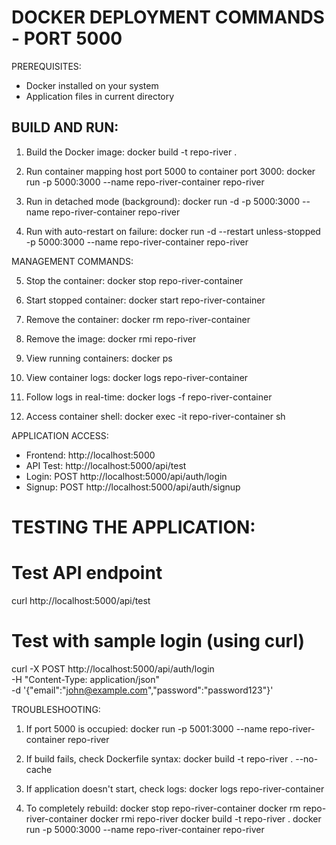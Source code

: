 # DOCKER DEPLOYMENT COMMANDS - PORT 5000

PREREQUISITES:
- Docker installed on your system
- Application files in current directory

## BUILD AND RUN:

1. Build the Docker image:
   docker build -t repo-river .

2. Run container mapping host port 5000 to container port 3000:
   docker run -p 5000:3000 --name repo-river-container repo-river

3. Run in detached mode (background):
   docker run -d -p 5000:3000 --name repo-river-container repo-river

4. Run with auto-restart on failure:
   docker run -d --restart unless-stopped -p 5000:3000 --name repo-river-container repo-river

MANAGEMENT COMMANDS:

5. Stop the container:
   docker stop repo-river-container

6. Start stopped container:
   docker start repo-river-container

7. Remove the container:
   docker rm repo-river-container

8. Remove the image:
   docker rmi repo-river

9. View running containers:
   docker ps

10. View container logs:
    docker logs repo-river-container

11. Follow logs in real-time:
    docker logs -f repo-river-container

12. Access container shell:
    docker exec -it repo-river-container sh

APPLICATION ACCESS:

- Frontend: http://localhost:5000
- API Test: http://localhost:5000/api/test
- Login: POST http://localhost:5000/api/auth/login
- Signup: POST http://localhost:5000/api/auth/signup

# TESTING THE APPLICATION:

# Test API endpoint
curl http://localhost:5000/api/test

# Test with sample login (using curl)
curl -X POST http://localhost:5000/api/auth/login \
  -H "Content-Type: application/json" \
  -d '{"email":"john@example.com","password":"password123"}'

TROUBLESHOOTING:

1. If port 5000 is occupied:
   docker run -p 5001:3000 --name repo-river-container repo-river

2. If build fails, check Dockerfile syntax:
   docker build -t repo-river . --no-cache

3. If application doesn't start, check logs:
   docker logs repo-river-container

4. To completely rebuild:
   docker stop repo-river-container
   docker rm repo-river-container
   docker rmi repo-river
   docker build -t repo-river .
   docker run -p 5000:3000 --name repo-river-container repo-river
